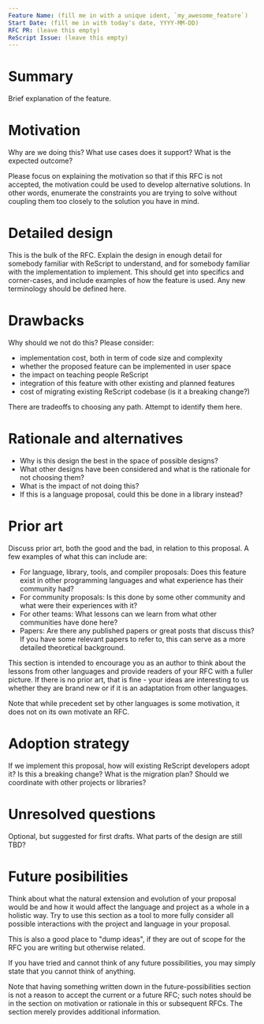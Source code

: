 ```yaml
---
Feature Name: (fill me in with a unique ident, `my_awesome_feature`)
Start Date: (fill me in with today's date, YYYY-MM-DD)
RFC PR: (leave this empty)
ReScript Issue: (leave this empty)
---
```


# Summary

Brief explanation of the feature.

# Motivation

Why are we doing this? What use cases does it support? What is the expected outcome?

Please focus on explaining the motivation so that if this RFC is not accepted, the motivation could be used to develop alternative solutions. In other words, enumerate the constraints you are trying to solve without coupling them too closely to the solution you have in mind.

# Detailed design

This is the bulk of the RFC. Explain the design in enough detail for somebody familiar with ReScript to understand, and for somebody familiar with the implementation to implement. This should get into specifics and corner-cases, and include examples of how the feature is used. Any new terminology should be defined here.

# Drawbacks

Why should we not do this? Please consider:

- implementation cost, both in term of code size and complexity
- whether the proposed feature can be implemented in user space
- the impact on teaching people ReScript
- integration of this feature with other existing and planned features
- cost of migrating existing ReScript codebase (is it a breaking change?)

There are tradeoffs to choosing any path. Attempt to identify them here.

# Rationale and alternatives

- Why is this design the best in the space of possible designs?
- What other designs have been considered and what is the rationale for not choosing them?
- What is the impact of not doing this?
- If this is a language proposal, could this be done in a library instead?

# Prior art

Discuss prior art, both the good and the bad, in relation to this proposal. A few examples of what this can include are:

- For language, library, tools, and compiler proposals: Does this feature exist in other programming languages and what experience has their community had?
- For community proposals: Is this done by some other community and what were their experiences with it?
- For other teams: What lessons can we learn from what other communities have done here?
- Papers: Are there any published papers or great posts that discuss this? If you have some relevant papers to refer to, this can serve as a more detailed theoretical background.

This section is intended to encourage you as an author to think about the lessons from other languages and provide readers of your RFC with a fuller picture. If there is no prior art, that is fine - your ideas are interesting to us whether they are brand new or if it is an adaptation from other languages.

Note that while precedent set by other languages is some motivation, it does not on its own motivate an RFC.

# Adoption strategy

If we implement this proposal, how will existing ReScript developers adopt it? Is this a breaking change? What is the migration plan? Should we coordinate with other projects or libraries?

# Unresolved questions

Optional, but suggested for first drafts. What parts of the design are still TBD?

# Future posibilities

Think about what the natural extension and evolution of your proposal would be and how it would affect the language and project as a whole in a holistic way. Try to use this section as a tool to more fully consider all possible interactions with the project and language in your proposal.

This is also a good place to "dump ideas", if they are out of scope for the RFC you are writing but otherwise related.

If you have tried and cannot think of any future possibilities, you may simply state that you cannot think of anything.

Note that having something written down in the future-possibilities section is not a reason to accept the current or a future RFC; such notes should be in the section on motivation or rationale in this or subsequent RFCs. The section merely provides additional information.
